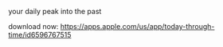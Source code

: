 your daily peak into the past

download now: https://apps.apple.com/us/app/today-through-time/id6596767515

